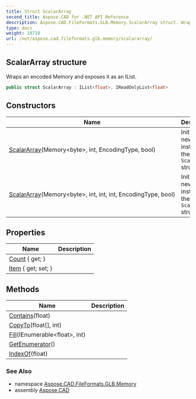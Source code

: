 ```yaml
---
title: Struct ScalarArray
second_title: Aspose.CAD for .NET API Reference
description: Aspose.CAD.FileFormats.GLB.Memory.ScalarArray struct. Wraps an encoded Memory and exposes it as an IList
type: docs
weight: 10710
url: /net/aspose.cad.fileformats.glb.memory/scalararray/
---
```

## ScalarArray structure

Wraps an encoded Memory and exposes it as an IList.

```csharp
public struct ScalarArray : IList<float>, IReadOnlyList<float>
```

## Constructors

| Name | Description |
| --- | --- |
| [ScalarArray](scalararray/#constructor)(Memory&lt;byte&gt;, int, EncodingType, bool) | Initializes a new instance of the `ScalarArray` struct. |
| [ScalarArray](scalararray/#constructor_1)(Memory&lt;byte&gt;, int, int, int, EncodingType, bool) | Initializes a new instance of the `ScalarArray` struct. |

## Properties

| Name | Description |
| --- | --- |
| [Count](../../aspose.cad.fileformats.glb.memory/scalararray/count/) { get; } |  |
| [Item](../../aspose.cad.fileformats.glb.memory/scalararray/item/) { get; set; } |  |

## Methods

| Name | Description |
| --- | --- |
| [Contains](../../aspose.cad.fileformats.glb.memory/scalararray/contains/)(float) |  |
| [CopyTo](../../aspose.cad.fileformats.glb.memory/scalararray/copyto/)(float[], int) |  |
| [Fill](../../aspose.cad.fileformats.glb.memory/scalararray/fill/)(IEnumerable&lt;float&gt;, int) |  |
| [GetEnumerator](../../aspose.cad.fileformats.glb.memory/scalararray/getenumerator/)() |  |
| [IndexOf](../../aspose.cad.fileformats.glb.memory/scalararray/indexof/)(float) |  |

### See Also

* namespace [Aspose.CAD.FileFormats.GLB.Memory](../../aspose.cad.fileformats.glb.memory/)
* assembly [Aspose.CAD](../../)



